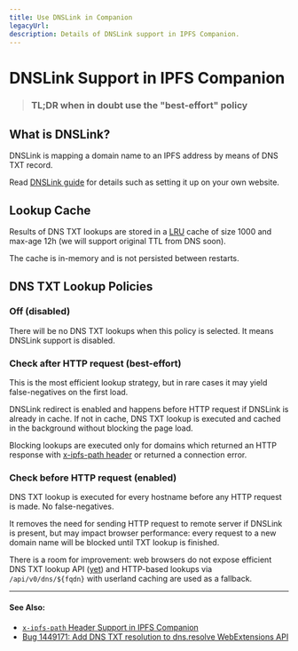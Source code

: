 ```yaml
---
title: Use DNSLink in Companion
legacyUrl:
description: Details of DNSLink support in IPFS Companion.
---
```


# DNSLink Support in IPFS Companion

> ### **TL;DR** when in doubt use the "best-effort" policy


## What is DNSLink?

DNSLink is mapping a domain name to an IPFS address by means of DNS TXT record.

Read [DNSLink guide][] for details such as setting it up on your own website.

## Lookup Cache

Results of DNS TXT lookups are stored in a [LRU](https://en.wikipedia.org/wiki/Cache_replacement_policies#Least_Recently_Used) cache of size 1000 and max-age 12h (we will support original TTL from DNS soon).

The cache is in-memory and is not persisted between restarts.

## DNS TXT Lookup Policies

### Off (disabled)

There will be no DNS TXT lookups when this policy is selected.
It means DNSLink support is disabled.

### Check after HTTP request (best-effort)

This is the most efficient lookup strategy, but in rare cases it may yield
false-negatives on the first load.

DNSLink redirect is enabled and happens before HTTP request if DNSLink is
already in cache. If not in cache, DNS TXT lookup is executed and cached in the
background without blocking the page load.

Blocking lookups are executed only for domains which returned an HTTP response
with [x-ipfs-path header][] or returned a connection error.

### Check before HTTP request (enabled)

DNS TXT lookup is executed for every hostname before any HTTP request is made.
No false-negatives.

It removes the need for sending HTTP request to remote server if DNSLink is
present, but may impact browser performance: every request to a new domain name
will be blocked until TXT lookup is finished.

There is a room for improvement: web browsers do not expose efficient DNS TXT
lookup API ([yet][bug1449171]) and HTTP-based lookups via `/api/v0/dns/${fqdn}`
with userland caching are used as a fallback.


----

#### See Also:

- [`x-ipfs-path` Header Support in IPFS Companion](x-ipfs-path-header.md)
- [Bug 1449171: Add DNS TXT resolution to dns.resolve WebExtensions API][bug1449171]

[dnslink guide]: https://docs.ipfs.io/guides/concepts/dnslink/
[x-ipfs-path header]: x-ipfs-path-header.md
[DoH]: https://en.wikipedia.org/wiki/DNS_over_HTTPS
[bug1449171]: https://bugzilla.mozilla.org/show_bug.cgi?id=1449171
